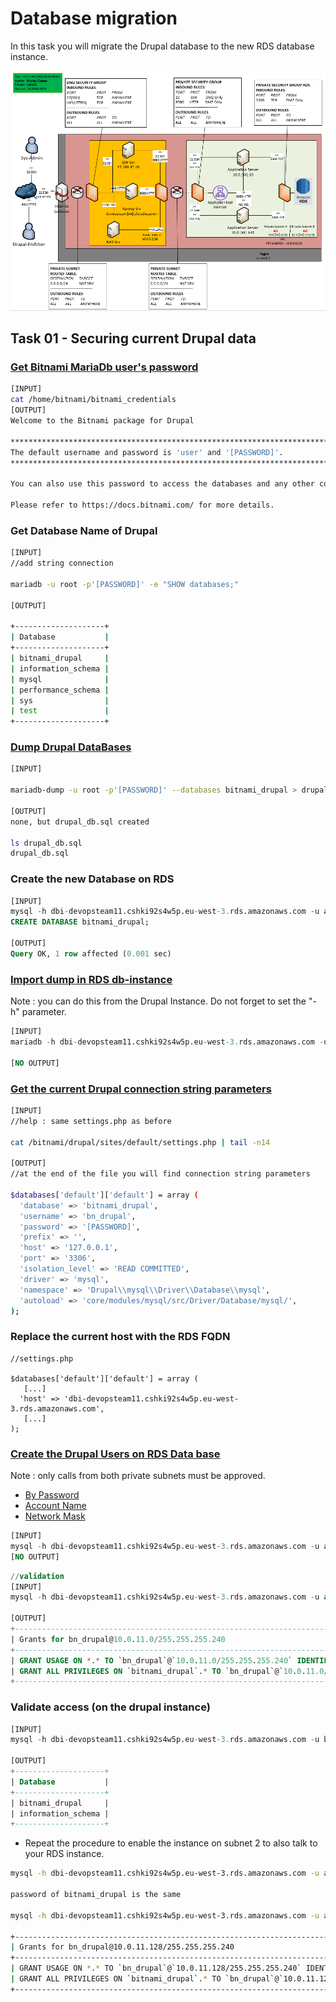 # Database migration

In this task you will migrate the Drupal database to the new RDS database instance.

![Schema](./img/CLD_AWS_INFA.PNG)

## Task 01 - Securing current Drupal data

### [Get Bitnami MariaDb user's password](https://docs.bitnami.com/aws/faq/get-started/find-credentials/)

```bash
[INPUT]
cat /home/bitnami/bitnami_credentials
[OUTPUT]
Welcome to the Bitnami package for Drupal

******************************************************************************
The default username and password is 'user' and '[PASSWORD]'.
******************************************************************************

You can also use this password to access the databases and any other component the stack includes.

Please refer to https://docs.bitnami.com/ for more details.
```

### Get Database Name of Drupal

```bash
[INPUT]
//add string connection

mariadb -u root -p'[PASSWORD]' -e "SHOW databases;"

[OUTPUT]

+--------------------+
| Database           |
+--------------------+
| bitnami_drupal     |
| information_schema |
| mysql              |
| performance_schema |
| sys                |
| test               |
+--------------------+
```

### [Dump Drupal DataBases](https://mariadb.com/kb/en/mariadb-dump/)

```bash
[INPUT]

mariadb-dump -u root -p'[PASSWORD]' --databases bitnami_drupal > drupal_db.sql

[OUTPUT]
none, but drupal_db.sql created

ls drupal_db.sql 
drupal_db.sql
```

### Create the new Database on RDS

```sql
[INPUT]
mysql -h dbi-devopsteam11.cshki92s4w5p.eu-west-3.rds.amazonaws.com -u admin -p
CREATE DATABASE bitnami_drupal;

[OUTPUT]
Query OK, 1 row affected (0.001 sec)

```
### [Import dump in RDS db-instance](https://mariadb.com/kb/en/restoring-data-from-dump-files/)

Note : you can do this from the Drupal Instance. Do not forget to set the "-h" parameter.

```sql
[INPUT]
mariadb -h dbi-devopsteam11.cshki92s4w5p.eu-west-3.rds.amazonaws.com -u admin -p'[PASSWORD]' bitnami_drupal < drupal_db.sql

[NO OUTPUT]
```

### [Get the current Drupal connection string parameters](https://www.drupal.org/docs/8/api/database-api/database-configuration)

```bash
[INPUT]
//help : same settings.php as before

cat /bitnami/drupal/sites/default/settings.php | tail -n14

[OUTPUT]
//at the end of the file you will find connection string parameters

$databases['default']['default'] = array (
  'database' => 'bitnami_drupal',
  'username' => 'bn_drupal',
  'password' => '[PASSWORD]',
  'prefix' => '',
  'host' => '127.0.0.1',
  'port' => '3306',
  'isolation_level' => 'READ COMMITTED',
  'driver' => 'mysql',
  'namespace' => 'Drupal\\mysql\\Driver\\Database\\mysql',
  'autoload' => 'core/modules/mysql/src/Driver/Database/mysql/',
);
```

### Replace the current host with the RDS FQDN

```
//settings.php

$databases['default']['default'] = array (
   [...] 
  'host' => 'dbi-devopsteam11.cshki92s4w5p.eu-west-3.rds.amazonaws.com',
   [...] 
);
```

### [Create the Drupal Users on RDS Data base](https://mariadb.com/kb/en/create-user/)

Note : only calls from both private subnets must be approved.
* [By Password](https://mariadb.com/kb/en/create-user/#identified-by-password)
* [Account Name](https://mariadb.com/kb/en/create-user/#account-names)
* [Network Mask](https://cric.grenoble.cnrs.fr/Administrateurs/Outils/CalculMasque/)

```sql
[INPUT]
mysql -h dbi-devopsteam11.cshki92s4w5p.eu-west-3.rds.amazonaws.com -u admin -p'[PASSWORD]' -e "GRANT ALL PRIVILEGES ON bitnami_drupal.* TO 'bn_drupal'@'10.0.11.0/255.255.255.240' IDENTIFIED BY '[PASSWORD]';"
[NO OUTPUT]
```

```sql
//validation
[INPUT]
mysql -h dbi-devopsteam11.cshki92s4w5p.eu-west-3.rds.amazonaws.com -u admin -p'[PASSWORD]' -e "SHOW GRANTS for 'bn_drupal'@'10.0.11.0/255.255.255.240';"

[OUTPUT]
+----------------------------------------------------------------------------------------------------------------------------------+
| Grants for bn_drupal@10.0.11.0/255.255.255.240                                                                                   |
+----------------------------------------------------------------------------------------------------------------------------------+
| GRANT USAGE ON *.* TO `bn_drupal`@`10.0.11.0/255.255.255.240` IDENTIFIED BY PASSWORD '[PASSWORD]'                                |
| GRANT ALL PRIVILEGES ON `bitnami_drupal`.* TO `bn_drupal`@`10.0.11.0/255.255.255.240`                                            |
+----------------------------------------------------------------------------------------------------------------------------------+
```

### Validate access (on the drupal instance)

```sql
[INPUT]
mysql -h dbi-devopsteam11.cshki92s4w5p.eu-west-3.rds.amazonaws.com -u bn_drupal -p'[PASSWORD]' bitnami_drupal -e "SHOW DATABASES;"

[OUTPUT]
+--------------------+
| Database           |
+--------------------+
| bitnami_drupal     |
| information_schema |
+--------------------+
```

* Repeat the procedure to enable the instance on subnet 2 to also talk to your RDS instance.

```bash
mysql -h dbi-devopsteam11.cshki92s4w5p.eu-west-3.rds.amazonaws.com -u admin -p'[PASSWORD]' -e "GRANT ALL PRIVILEGES ON bitnami_drupal.* TO 'bn_drupal'@'10.0.11.128/255.255.255.240' IDENTIFIED BY '[PASSWORD]';"

password of bitnami_drupal is the same

mysql -h dbi-devopsteam11.cshki92s4w5p.eu-west-3.rds.amazonaws.com -u admin -p'[PASSWORD]' -e "SHOW GRANTS for 'bn_drupal'@'10.0.11.128/255.255.255.240';"

+------------------------------------------------------------------------------------------------------------------------------------+
| Grants for bn_drupal@10.0.11.128/255.255.255.240                                                                                   |
+------------------------------------------------------------------------------------------------------------------------------------+
| GRANT USAGE ON *.* TO `bn_drupal`@`10.0.11.128/255.255.255.240` IDENTIFIED BY PASSWORD '[PASSWORD]'                                |
| GRANT ALL PRIVILEGES ON `bitnami_drupal`.* TO `bn_drupal`@`10.0.11.128/255.255.255.240`                                            |
+------------------------------------------------------------------------------------------------------------------------------------+

```